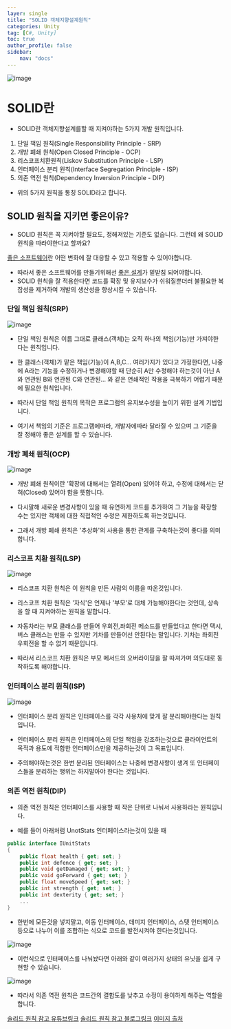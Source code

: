```yaml
---
layer: single
title: "SOLID 객체지향설계원칙"
categories: Unity
tag: [C#, Unity]
toc: true
author_profile: false
sidebar: 
    nav: "docs"
---
```



![image](/images/2024/2024-05-18/capture_3.PNG)


# SOLID란

- SOLID란 객체지향설계를할 때 지켜야하는 5가지 개발 원칙입니다.

1. 단일 책임 원칙(Single Responsibility Principle - SRP) 
2. 개방 폐쇄 원칙(Open Closed Principle - OCP)
3. 리스코프치환원칙(Liskov Substitution Principle - LSP)
4. 인터페이스 분리 원칙(Interface Segregation Principle - ISP)
5. 의존 역전 원칙(Dependency Inversion Principle - DIP)

- 위의 5가지 원칙을 통칭 SOLID라고 합니다.


## SOLID 원칙을 지키면 좋은이유?

- SOLID 원칙은 꼭 지켜야할 필요도, 정해져있는 기준도 없습니다. 그런데 왜 SOLID 원칙을 따라야한다고 할까요?

<u>좋은 소프트웨어</u>란 어떤 변화에 잘 대응할 수 있고 적용할 수 있어야합니다.

- 따라서 좋은 소프트웨어를 만들기위해선 <u>좋은 설계</u>가 밑받침 되어야합니다.
- SOLID 원칙을 잘 적용한다면 코드를 확장 및 유지보수가 쉬워질뿐더러 불필요한 복잡성을 제거하여 개발의 생산성을 향상시킬 수 있습니다.


### 단일 책임 원칙(SRP)

![image](/images/2024/2024-05-18/capture_4.PNG)

- 단일 책임 원칙은 이름 그대로 클래스(객체)는 오직 하나의 책임(기능)만 가져야한다는 원칙입니다.

- 한 클래스(객체)가 맡은 책임(기능)이 A,B,C... 여러가지가 있다고 가정한다면, 나중에 A라는 기능을 수정하거나 변경해야할 때 단순히 A만 수정해야 하는것이 아닌 A와 연관된 B와 연관된 C와 연관된... 와 같은 연쇄적인 작용을 극복하기 어렵기 때문에 필요한 원칙입니다.

- 따라서 단일 책임 원칙의 목적은 프로그램의 유지보수성을 높이기 위한 설계 기법입니다.

- 여기서 책임의 기준은 프로그램에따라, 개발자에따라 달라질 수 있으며 그 기준을 잘 정해야 좋은 설계를 할 수 있습니다.


### 개방 폐쇄 원칙(OCP)

![image](/images/2024/2024-05-18/capture_5.PNG)

- 개방 폐쇄 원칙이란 '확장에 대해서는 열려(Open) 있어야 하고, 수정에 대해서는 닫혀(Closed) 있어야 함을 뜻합니다.

- 다시말해 새로운 변경사항이 있을 때 유연하게 코드를 추가하여 그 기능을 확장할 수는 있지만 객체에 대한 직접적인 수정은 제한하도록 하는것입니다.

- 그래서 개방 폐쇄 원칙은 '추상화'의 사용을 통한 관계를 구축하는것이 좋다를 의미합니다.

### 리스코프 치환 원칙(LSP)

![image](/images/2024/2024-05-18/capture_6.PNG)

- 리스코프 치환 원칙은 이 원칙을 만든 사람의 이름을 따온것입니다.

- 리스코프 치환 원칙은 '자식'은 언제나 '부모'로 대체 가능해야한다는 것인데, 상속을 할 때 지켜야하는 원칙을 말합니다.

- 자동차라는 부모 클래스를 만들어 우회전,좌회전 메소드를 만들었다고 한다면 택시, 버스 클래스는 만들 수 있지만 기차를 만들어선 안된다는 말입니다. 기차는 좌회전 우회전을 할 수 없기 때문입니다.

- 따라서 리스코프 치환 원칙은 부모 메서드의 오버라이딩을 잘 따져가며 의도대로 동작하도록 해야합니다.

### 인터페이스 분리 원칙(ISP)

![image](/images/2024/2024-05-18/capture_7.PNG)

- 인터페이스 분리 원칙은 인터페이스를 각각 사용처에 맞게 잘 분리해야한다는 원칙입니다.

- 인터페이스 분리 원칙은 인터페이스의 단일 책임을 강조하는것으로 클라이언트의 목적과 용도에 적합한 인터페이스만을 제공하는것이 그 목표입니다.

- 주의해야하는것은 한번 분리된 인터페이스는 나중에 변경사항이 생겨 또 인터페이스들을 분리하는 행위는 하지말아야 한다는 것입니다.


### 의존 역전 원칙(DIP)

- 의존 역전 원칙은 인터페이스를 사용할 때 작은 단위로 나눠서 사용하라는 원칙입니다.

- 예를 들어 아래처럼 UnotStats 인터페이스라는것이 있을 때

```c#
public interface IUnitStats
{
    public float health { get; set; }
    public int defence { get; set; }
    public void getDamaged { get; set; }
    public void goForward { get; set; }
    public float moveSpeed { get; set; }
    public int strength { get; set; }
    public int dexterity { get; set; }
    ...
}
```

- 한번에 모든것을 넣지말고, 이동 인터페이스, 데미지 인터페이스, 스탯 인터페이스 등으로 나누어 이를 조합하는 식으로 코드를 발전시켜야 한다는것입니다.

![image](/images/2024/2024-05-18/capture_1.PNG)


- 이런식으로 인터페이스를 나눠놨다면 아래와 같이 여러가지 상태의 유닛을 쉽게 구현할 수 있습니다.

![image](/images/2024/2024-05-18/capture_2.PNG)


- 따라서 의존 역전 원칙은 코드간의 결합도를 낮추고 수정이 용이하게 해주는 역할을 합니다.

[솔리드 원칙 참고 유튜브링크](https://www.youtube.com/watch?v=wGWrOpRdu40)
[솔리드 원칙 참고 블로그링크](https://inpa.tistory.com/entry/OOP-%F0%9F%92%A0-%EA%B0%9D%EC%B2%B4-%EC%A7%80%ED%96%A5-%EC%84%A4%EA%B3%84%EC%9D%98-5%EA%B0%80%EC%A7%80-%EC%9B%90%EC%B9%99-SOLID)
[이미지 출처](https://inpa.tistory.com/entry/OOP-%F0%9F%92%A0-%EA%B0%9D%EC%B2%B4-%EC%A7%80%ED%96%A5-%EC%84%A4%EA%B3%84%EC%9D%98-5%EA%B0%80%EC%A7%80-%EC%9B%90%EC%B9%99-SOLID)